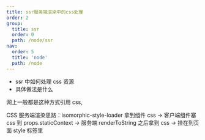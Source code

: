 ```yaml
---
title: ssr服务端渲染中的css处理
order: 2
group:
  title: ssr
  order: 0
  path: /node/ssr
nav:
  order: 5
  title: 'node'
  path: /node
---
```


- ssr 中如何处理 css 资源
- 具体做法是什么

网上一般都是这种方式引用 css,

CSS 服务端渲染思路：isomorphic-style-loader 拿到组件 css -> 客户端组件塞 css 到 props.staticContext -> 服务端 renderToString 之后拿到 css -> 挂在到页面 style 标签里

